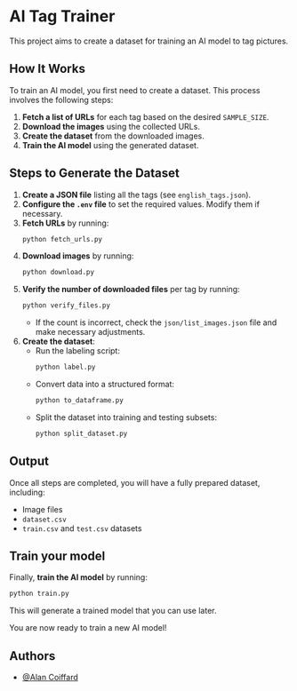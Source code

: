 # AI Tag Trainer

This project aims to create a dataset for training an AI model to tag pictures.

## How It Works
To train an AI model, you first need to create a dataset. This process involves the following steps:

1. **Fetch a list of URLs** for each tag based on the desired `SAMPLE_SIZE`.
2. **Download the images** using the collected URLs.
3. **Create the dataset** from the downloaded images.
4. **Train the AI model** using the generated dataset.

## Steps to Generate the Dataset

1. **Create a JSON file** listing all the tags (see `english_tags.json`).
2. **Configure the `.env` file** to set the required values. Modify them if necessary.
3. **Fetch URLs** by running:
   ```sh
   python fetch_urls.py
   ```
4. **Download images** by running:
   ```sh
   python download.py
   ```
5. **Verify the number of downloaded files** per tag by running:
   ```sh
   python verify_files.py
   ```
   - If the count is incorrect, check the `json/list_images.json` file and make necessary adjustments.
6. **Create the dataset**:
   - Run the labeling script:
     ```sh
     python label.py
     ```
   - Convert data into a structured format:
     ```sh
     python to_dataframe.py
     ```
   - Split the dataset into training and testing subsets:
     ```sh
     python split_dataset.py
     ```

## Output
Once all steps are completed, you will have a fully prepared dataset, including:
- Image files
- `dataset.csv`
- `train.csv` and `test.csv` datasets

## Train your model

Finally, **train the AI model** by running:
   ```sh
   python train.py
   ```

This will generate a trained model that you can use later.

You are now ready to train a new AI model!


## Authors

- [@Alan Coiffard](https://www.github.com/Alan-Coiffard)

